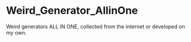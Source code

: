 # Weird_Generator_AllinOne
Weird generators ALL IN ONE, collected from the internet or developed on my own. 
